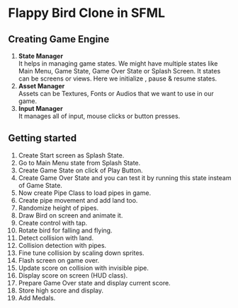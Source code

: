 # Flappy Bird Clone in SFML

## Creating Game Engine
1. __State Manager__  
It helps in managing game states. We might have multiple states like Main Menu, Game State, Game Over State or Splash Screen.  It states can be screens or views. Here we initialize
, pause & resume states.  
2. __Asset Manager__  
Assets can be Textures, Fonts or Audios that we want to use in our game.  
3. __Input Manager__  
It manages all of input, mouse clicks or button presses.  

## Getting started
1. Create Start screen as Splash State.  
2. Go to Main Menu state from Splash State.  
3. Create Game State on click of Play Button.  
4. Create Game Over State and you can test it by running this state insteam of Game State.  
5. Now create Pipe Class to load pipes in game.  
6. Create pipe movement and add land too.  
7. Randomize height of pipes.  
8. Draw Bird on screen and animate it.  
9. Create control with tap.  
10. Rotate bird for falling and flying.  
11. Detect collision with land.  
12. Collision detection with pipes.  
13. Fine tune collision by scaling down sprites.  
14. Flash screen on game over.  
15. Update score on collision with invisible pipe.  
16. Display score on screen (HUD class).  
17. Prepare Game Over state and display current score.  
18. Store high score and display.  
19. Add Medals.  
